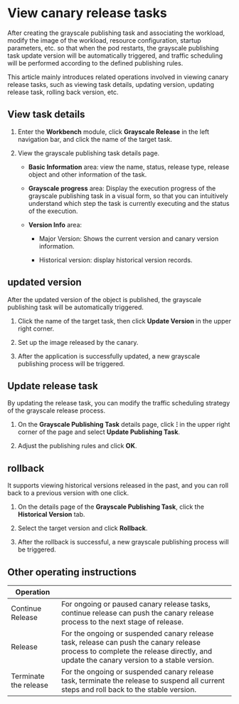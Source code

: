 # View canary release tasks

After creating the grayscale publishing task and associating the workload, modify the image of the workload, resource configuration, startup parameters, etc. so that when the pod restarts, the grayscale publishing task update version will be automatically triggered, and traffic scheduling will be performed according to the defined publishing rules.

This article mainly introduces related operations involved in viewing canary release tasks, such as viewing task details, updating version, updating release task, rolling back version, etc.

## View task details

1. Enter the __Workbench__ module, click __Grayscale Release__ in the left navigation bar, and click the name of the target task.

    <!--![]()screenshots-->

2. View the grayscale publishing task details page.

    - __Basic Information__ area: view the name, status, release type, release object and other information of the task.

    - __Grayscale progress__ area: Display the execution progress of the grayscale publishing task in a visual form, so that you can intuitively understand which step the task is currently executing and the status of the execution.

    - __Version Info__ area:

        - Major Version: Shows the current version and canary version information.
        - Historical version: display historical version records.

          <!--![]()screenshots-->

## updated version

After the updated version of the object is published, the grayscale publishing task will be automatically triggered.

1. Click the name of the target task, then click __Update Version__ in the upper right corner.

    <!--![]()screenshots-->

2. Set up the image released by the canary.

    <!--![]()screenshots-->

3. After the application is successfully updated, a new grayscale publishing process will be triggered.

    <!--![]()screenshots-->

## Update release task

By updating the release task, you can modify the traffic scheduling strategy of the grayscale release process.

1. On the __Grayscale Publishing Task__ details page, click __ⵗ__ in the upper right corner of the page and select __Update Publishing Task__.

    <!--![]()screenshots-->

2. Adjust the publishing rules and click __OK__.

    <!--![]()screenshots-->

## rollback

It supports viewing historical versions released in the past, and you can roll back to a previous version with one click.

1. On the details page of the __Grayscale Publishing Task__, click the __Historical Version__ tab.

    <!--![]()screenshots-->

2. Select the target version and click __Rollback__.

    <!--![]()screenshots-->

3. After the rollback is successful, a new grayscale publishing process will be triggered.

    <!--![]()screenshots-->

## Other operating instructions

| Operation | |
| --- | --- |
| Continue Release | For ongoing or paused canary release tasks, continue release can push the canary release process to the next stage of release. |
| Release | For the ongoing or suspended canary release task, release can push the canary release process to complete the release directly, and update the canary version to a stable version. |
| Terminate the release | For the ongoing or suspended canary release task, terminate the release to suspend all current steps and roll back to the stable version. |